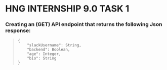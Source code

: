 # HNG INTERNSHIP 9.0 TASK 1

### Creating an (GET) API endpoint that returns the following Json response:
	
>	```
>	{
>		"slackUsername": String,
>		"backend": Boolean,
>		"age": Integer,
>		"bio": String
>	}
>	```

